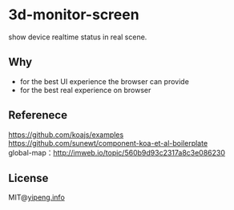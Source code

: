 # 3d-monitor-screen
show device realtime status in real scene.

## Why
* for the best UI experience the browser can provide  
* for the best real experience on browser

## Referenece  
https://github.com/koajs/examples  
https://github.com/sunewt/component-koa-et-al-boilerplate  
global-map：http://imweb.io/topic/560b9d93c2317a8c3e086230   

## License
MIT@[yipeng.info](https://yipeng.info)
